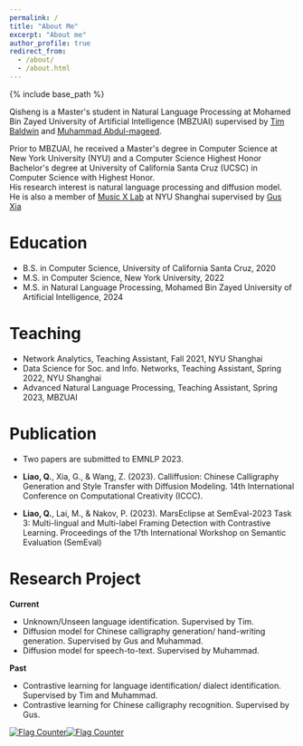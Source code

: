 ```yaml
---
permalink: /
title: "About Me"
excerpt: "About me"
author_profile: true
redirect_from: 
  - /about/
  - /about.html
---
```


{% include base_path %}

Qisheng is a Master's student in Natural Language Processing at Mohamed Bin Zayed University of Artificial Intelligence (MBZUAI) supervised by <a href="https://people.eng.unimelb.edu.au/tbaldwin/" target="_blank">Tim Baldwin</a> and <a href="https://mageed.arts.ubc.ca/" target="_blank">Muhammad Abdul-mageed</a>. 

Prior to MBZUAI, he received a Master's degree in Computer Science at New York University (NYU) and a Computer Science Highest Honor Bachelor's degree at University of California Santa Cruz (UCSC) in Computer Science with Highest Honor.\
His research interest is natural language processing and diffusion model.\
He is also a member of <a href="http://musicxlab.com/#/index" target="_blank">Music X Lab</a> at NYU Shanghai supervised by <a href="http://www.musicxlab.com/members/gus/" target="_blank">Gus Xia</a>

<!-- Qisheng's <a href="../files/resume_qisheng_liao_5_2.pdf" target="_blank">CV</a> is here. -->

Education
======
* B.S. in Computer Science, University of California Santa Cruz, 2020
* M.S. in Computer Science, New York University, 2022
* M.S. in Natural Language Processing, Mohamed Bin Zayed University of Artificial Intelligence, 2024

Teaching
======
* Network Analytics, Teaching Assistant, Fall 2021, NYU Shanghai
* Data Science for Soc. and Info. Networks, Teaching Assistant, Spring 2022, NYU Shanghai
* Advanced Natural Language Processing, Teaching Assistant, Spring 2023, MBZUAI

Publication
======
* Two papers are submitted to EMNLP 2023.

* **Liao, Q.**, Xia, G., & Wang, Z. (2023). Calliffusion: Chinese Calligraphy Generation and Style Transfer with Diffusion Modeling. 14th International Conference on Computational Creativity (ICCC).
  
  
* **Liao, Q.**, Lai, M., & Nakov, P. (2023). MarsEclipse at SemEval-2023 Task 3: Multi-lingual and Multi-label Framing Detection with Contrastive Learning. Proceedings of the 17th International Workshop on Semantic Evaluation (SemEval)

Research Project
======

**Current**
* Unknown/Unseen language identification. Supervised by Tim.
* Diffusion model for Chinese calligraphy generation/ hand-writing generation. Supervised by Gus and Muhammad.
* Diffusion model for speech-to-text. Supervised by Muhammad.

**Past**
* Contrastive learning for language identification/ dialect identification. Supervised by Tim and Muhammad.
* Contrastive learning for Chinese calligraphy recognition. Supervised by Gus.


<div class="hitcounter"><a href="https://info.flagcounter.com/C7EE"><img src="https://s11.flagcounter.com/count2/C7EE/bg_FFFFFF/txt_000000/border_CCCCCC/columns_2/maxflags_10/viewers_0/labels_0/pageviews_0/flags_0/percent_0/" alt="Flag Counter" border="0"></a><a href="https://info.flagcounter.com/Q62t"><img src="https://s11.flagcounter.com/map/Q62t/size_t/txt_000000/border_CCCCCC/pageviews_0/viewers_0/flags_0/" alt="Flag Counter" border="0"></a></div>
